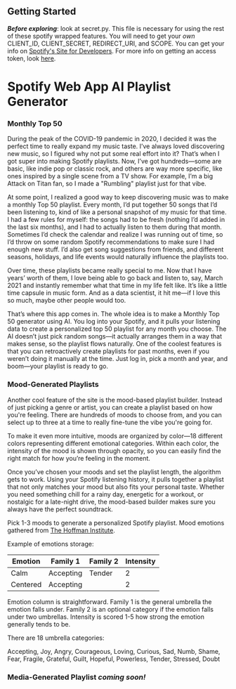 ## Getting Started
_**Before exploring**_: look at secret.py. This file is necessary for using the rest of these spotify wrapped features. You will need to get your *own* CLIENT_ID, CLIENT_SECRET, REDIRECT_URI, and SCOPE. You can get your info on [Spotify's Site for Developers](https://developer.spotify.com/). For more info on getting an access token, look [here](https://developer.spotify.com/documentation/web-api/tutorials/getting-started#request-an-access-token).

# Spotify Web App AI Playlist Generator

### Monthly Top 50

During the peak of the COVID-19 pandemic in 2020, I decided it was the perfect time to really expand my music taste. I’ve always loved discovering new music, so I figured why not put some real effort into it? That’s when I got super into making Spotify playlists. Now, I’ve got hundreds—some are basic, like indie pop or classic rock, and others are way more specific, like ones inspired by a single scene from a TV show. For example, I’m a big Attack on Titan fan, so I made a "Rumbling" playlist just for that vibe.  

At some point, I realized a good way to keep discovering music was to make a monthly Top 50 playlist. Every month, I’d put together 50 songs that I’d been listening to, kind of like a personal snapshot of my music for that time. I had a few rules for myself: the songs had to be fresh (nothing I’d added in the last six months), and I had to actually listen to them during that month. Sometimes I’d check the calendar and realize I was running out of time, so I’d throw on some random Spotify recommendations to make sure I had enough new stuff. I’d also get song suggestions from friends, and different seasons, holidays, and life events would naturally influence the playlists too. 

Over time, these playlists became really special to me. Now that I have years’ worth of them, I love being able to go back and listen to, say, March 2021 and instantly remember what that time in my life felt like. It’s like a little time capsule in music form. And as a data scientist, it hit me—if I love this so much, maybe other people would too.  

That’s where this app comes in. The whole idea is to make a Monthly Top 50 generator using AI. You log into your Spotify, and it pulls your listening data to create a personalized top 50 playlist for any month you choose. The AI doesn’t just pick random songs—it actually arranges them in a way that makes sense, so the playlist flows naturally. One of the coolest features is that you can retroactively create playlists for past months, even if you weren’t doing it manually at the time. Just log in, pick a month and year, and boom—your playlist is ready to go.


### Mood-Generated Playlists

Another cool feature of the site is the mood-based playlist builder. Instead of just picking a genre or artist, you can create a playlist based on how you're feeling. There are hundreds of moods to choose from, and you can select up to three at a time to really fine-tune the vibe you're going for.  

To make it even more intuitive, moods are organized by color—18 different colors representing different emotional categories. Within each color, the intensity of the mood is shown through opacity, so you can easily find the right match for how you’re feeling in the moment.  

Once you’ve chosen your moods and set the playlist length, the algorithm gets to work. Using your Spotify listening history, it pulls together a playlist that not only matches your mood but also fits your personal taste. Whether you need something chill for a rainy day, energetic for a workout, or nostalgic for a late-night drive, the mood-based builder makes sure you always have the perfect soundtrack.


Pick 1-3 moods to generate a personalized Spotify playlist. Mood emotions gathered from [The Hoffman Institute](https://www.hoffmaninstitute.org/wp-content/uploads/Practices-FeelingsSensations.pdf).

Example of emotions storage:

| Emotion               | Family 1                  | Family 2               | Intensity              |
|-----------------------|---------------------------|------------------------|------------------------|
| Calm                  | Accepting                 | Tender                 | 2                      |
| Centered              | Accepting                 |                        | 2                      |

Emotion column is straightforward. Family 1 is the general umbrella the emotion falls under. Family 2 is an optional category if the emotion falls under two umbrellas. Intensity is scored 1-5 how strong the emotion generally tends to be. 

There are 18 umbrella categories:

Accepting, Joy, Angry, Courageous, Loving, Curious, Sad, Numb, Shame, Fear, Fragile, Grateful, Guilt, Hopeful, Powerless, Tender, Stressed, Doubt

### Media-Generated Playlist *coming soon!*
